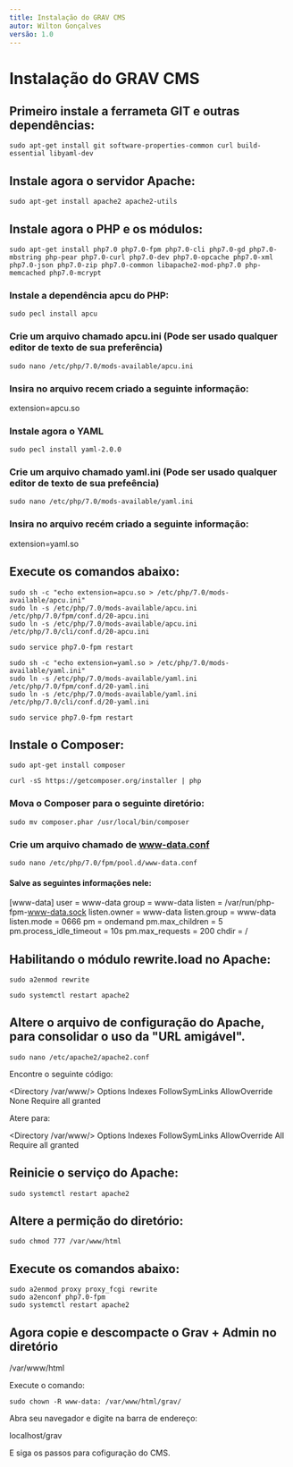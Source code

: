 ```yaml
---
title: Instalação do GRAV CMS
autor: Wilton Gonçalves
versão: 1.0
---
```

# Instalação do GRAV CMS

## Primeiro instale a ferrameta GIT e outras dependências:

```shell
sudo apt-get install git software-properties-common curl build-essential libyaml-dev
```

## Instale agora o servidor Apache:

```shell
sudo apt-get install apache2 apache2-utils
```

## Instale agora o PHP e os módulos:

```shell
sudo apt-get install php7.0 php7.0-fpm php7.0-cli php7.0-gd php7.0-mbstring php-pear php7.0-curl php7.0-dev php7.0-opcache php7.0-xml php7.0-json php7.0-zip php7.0-common libapache2-mod-php7.0 php-memcached php7.0-mcrypt
```

### Instale a dependência apcu do PHP:

```shell
sudo pecl install apcu
```
### Crie um arquivo chamado **apcu.ini** (Pode ser usado qualquer editor de texto de sua preferência)

```shell
sudo nano /etc/php/7.0/mods-available/apcu.ini
```
### Insira no arquivo recem criado a seguinte informação:

extension=apcu.so

### Instale agora o YAML

```shell
sudo pecl install yaml-2.0.0
```
### Crie um arquivo chamado **yaml.ini** (Pode ser usado qualquer editor de texto de sua prefeência)

```shell
sudo nano /etc/php/7.0/mods-available/yaml.ini
```
### Insira no arquivo recém criado a seguinte informação:

extension=yaml.so

## Execute os comandos abaixo:

```shell
sudo sh -c "echo extension=apcu.so > /etc/php/7.0/mods-available/apcu.ini"
sudo ln -s /etc/php/7.0/mods-available/apcu.ini /etc/php/7.0/fpm/conf.d/20-apcu.ini
sudo ln -s /etc/php/7.0/mods-available/apcu.ini /etc/php/7.0/cli/conf.d/20-apcu.ini
```

```shell
sudo service php7.0-fpm restart
```

```shell
sudo sh -c "echo extension=yaml.so > /etc/php/7.0/mods-available/yaml.ini"
sudo ln -s /etc/php/7.0/mods-available/yaml.ini /etc/php/7.0/fpm/conf.d/20-yaml.ini
sudo ln -s /etc/php/7.0/mods-available/yaml.ini /etc/php/7.0/cli/conf.d/20-yaml.ini
```

```shell
sudo service php7.0-fpm restart
```

## Instale o Composer:

```shell
sudo apt-get install composer
```

```shell
curl -sS https://getcomposer.org/installer | php
```
### Mova o Composer para o seguinte diretório:

```shell
sudo mv composer.phar /usr/local/bin/composer
```

### Crie um arquivo chamado de www-data.conf

```shell
sudo nano /etc/php/7.0/fpm/pool.d/www-data.conf
```

#### Salve as seguintes informações nele:

[www-data]
user = www-data
group = www-data
listen = /var/run/php-fpm-www-data.sock
listen.owner = www-data
listen.group = www-data
listen.mode = 0666
pm = ondemand
pm.max_children = 5
pm.process_idle_timeout = 10s
pm.max_requests = 200
chdir = /

## Habilitando o módulo rewrite.load no Apache:

```shell
sudo a2enmod rewrite
```

```shell
sudo systemctl restart apache2
```

## Altere o arquivo de configuração do Apache, para consolidar o uso da "URL amigável".

```shell
sudo nano /etc/apache2/apache2.conf
```
Encontre o seguinte código:

<Directory /var/www/>
   Options Indexes FollowSymLinks
   AllowOverride None
   Require all granted
</Directory>

Atere para:

<Directory /var/www/>
   Options Indexes FollowSymLinks
   AllowOverride All
   Require all granted
</Directory>

## Reinicie o serviço do Apache:

```shell
sudo systemctl restart apache2
```

## Altere a permição do diretório:

```shell
sudo chmod 777 /var/www/html
```
## Execute os comandos abaixo:

```shell
sudo a2enmod proxy proxy_fcgi rewrite
sudo a2enconf php7.0-fpm
sudo systemctl restart apache2
```
## Agora copie e descompacte o Grav + Admin no diretório

/var/www/html

Execute o comando:

```shell
sudo chown -R www-data: /var/www/html/grav/
```

Abra seu navegador e digite na barra de endereço:

localhost/grav

E siga os passos para cofiguração do CMS.

